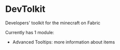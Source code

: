 # DevTolkit
Developers' toolkit for the minecraft on Fabric

Currently has 1 module:
- Advanced Tooltips: more information about items
